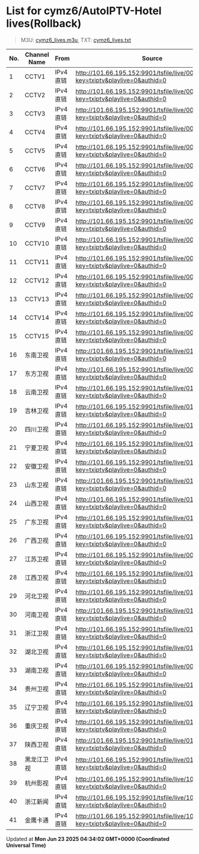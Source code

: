 # List for **cymz6/AutoIPTV-Hotel lives**(Rollback)

> M3U: [cymz6_lives.m3u](/cymz6_lives.m3u), TXT: [cymz6_lives.txt](/txt/cymz6_lives.txt)

| No. | Channel Name | From | Source |
| --- | ------------ | ---- | ------ |
| 1 | CCTV1 | IPv4 直链 | <http://101.66.195.152:9901/tsfile/live/0001_1.m3u8?key=txiptv&playlive=0&authid=0> |
| 2 | CCTV2 | IPv4 直链 | <http://101.66.195.152:9901/tsfile/live/0002_1.m3u8?key=txiptv&playlive=0&authid=0> |
| 3 | CCTV3 | IPv4 直链 | <http://101.66.195.152:9901/tsfile/live/0003_1.m3u8?key=txiptv&playlive=0&authid=0> |
| 4 | CCTV4 | IPv4 直链 | <http://101.66.195.152:9901/tsfile/live/0004_1.m3u8?key=txiptv&playlive=0&authid=0> |
| 5 | CCTV5 | IPv4 直链 | <http://101.66.195.152:9901/tsfile/live/0005_1.m3u8?key=txiptv&playlive=0&authid=0> |
| 6 | CCTV6 | IPv4 直链 | <http://101.66.195.152:9901/tsfile/live/0006_1.m3u8?key=txiptv&playlive=0&authid=0> |
| 7 | CCTV7 | IPv4 直链 | <http://101.66.195.152:9901/tsfile/live/0007_1.m3u8?key=txiptv&playlive=0&authid=0> |
| 8 | CCTV8 | IPv4 直链 | <http://101.66.195.152:9901/tsfile/live/0008_1.m3u8?key=txiptv&playlive=0&authid=0> |
| 9 | CCTV9 | IPv4 直链 | <http://101.66.195.152:9901/tsfile/live/0009_1.m3u8?key=txiptv&playlive=0&authid=0> |
| 10 | CCTV10 | IPv4 直链 | <http://101.66.195.152:9901/tsfile/live/0010_1.m3u8?key=txiptv&playlive=0&authid=0> |
| 11 | CCTV11 | IPv4 直链 | <http://101.66.195.152:9901/tsfile/live/0011_1.m3u8?key=txiptv&playlive=0&authid=0> |
| 12 | CCTV12 | IPv4 直链 | <http://101.66.195.152:9901/tsfile/live/0012_1.m3u8?key=txiptv&playlive=0&authid=0> |
| 13 | CCTV13 | IPv4 直链 | <http://101.66.195.152:9901/tsfile/live/0013_1.m3u8?key=txiptv&playlive=0&authid=0> |
| 14 | CCTV14 | IPv4 直链 | <http://101.66.195.152:9901/tsfile/live/0014_1.m3u8?key=txiptv&playlive=0&authid=0> |
| 15 | CCTV15 | IPv4 直链 | <http://101.66.195.152:9901/tsfile/live/0015_1.m3u8?key=txiptv&playlive=0&authid=0> |
| 16 | 东南卫视 | IPv4 直链 | <http://101.66.195.152:9901/tsfile/live/0137_1.m3u8?key=txiptv&playlive=0&authid=0> |
| 17 | 东方卫视 | IPv4 直链 | <http://101.66.195.152:9901/tsfile/live/0018_1.m3u8?key=txiptv&playlive=0&authid=0> |
| 18 | 云南卫视 | IPv4 直链 | <http://101.66.195.152:9901/tsfile/live/0119_1.m3u8?key=txiptv&playlive=0&authid=0> |
| 19 | 吉林卫视 | IPv4 直链 | <http://101.66.195.152:9901/tsfile/live/0116_1.m3u8?key=txiptv&playlive=0&authid=0> |
| 20 | 四川卫视 | IPv4 直链 | <http://101.66.195.152:9901/tsfile/live/0123_1.m3u8?key=txiptv&playlive=0&authid=0> |
| 21 | 宁夏卫视 | IPv4 直链 | <http://101.66.195.152:9901/tsfile/live/0112_1.m3u8?key=txiptv&playlive=0&authid=0> |
| 22 | 安徽卫视 | IPv4 直链 | <http://101.66.195.152:9901/tsfile/live/0130_1.m3u8?key=txiptv&playlive=0&authid=0> |
| 23 | 山东卫视 | IPv4 直链 | <http://101.66.195.152:9901/tsfile/live/0131_1.m3u8?key=txiptv&playlive=0&authid=0> |
| 24 | 山西卫视 | IPv4 直链 | <http://101.66.195.152:9901/tsfile/live/0118_1.m3u8?key=txiptv&playlive=0&authid=0> |
| 25 | 广东卫视 | IPv4 直链 | <http://101.66.195.152:9901/tsfile/live/0125_1.m3u8?key=txiptv&playlive=0&authid=0> |
| 26 | 广西卫视 | IPv4 直链 | <http://101.66.195.152:9901/tsfile/live/0113_1.m3u8?key=txiptv&playlive=0&authid=0> |
| 27 | 江苏卫视 | IPv4 直链 | <http://101.66.195.152:9901/tsfile/live/0017_1.m3u8?key=txiptv&playlive=0&authid=0> |
| 28 | 江西卫视 | IPv4 直链 | <http://101.66.195.152:9901/tsfile/live/0138_1.m3u8?key=txiptv&playlive=0&authid=0> |
| 29 | 河北卫视 | IPv4 直链 | <http://101.66.195.152:9901/tsfile/live/0117_1.m3u8?key=txiptv&playlive=0&authid=0> |
| 30 | 河南卫视 | IPv4 直链 | <http://101.66.195.152:9901/tsfile/live/0139_1.m3u8?key=txiptv&playlive=0&authid=0> |
| 31 | 浙江卫视 | IPv4 直链 | <http://101.66.195.152:9901/tsfile/live/0124_1.m3u8?key=txiptv&playlive=0&authid=0> |
| 32 | 湖北卫视 | IPv4 直链 | <http://101.66.195.152:9901/tsfile/live/0132_1.m3u8?key=txiptv&playlive=0&authid=0> |
| 33 | 湖南卫视 | IPv4 直链 | <http://101.66.195.152:9901/tsfile/live/0019_1.m3u8?key=txiptv&playlive=0&authid=0> |
| 34 | 贵州卫视 | IPv4 直链 | <http://101.66.195.152:9901/tsfile/live/0120_1.m3u8?key=txiptv&playlive=0&authid=0> |
| 35 | 辽宁卫视 | IPv4 直链 | <http://101.66.195.152:9901/tsfile/live/0121_1.m3u8?key=txiptv&playlive=0&authid=0> |
| 36 | 重庆卫视 | IPv4 直链 | <http://101.66.195.152:9901/tsfile/live/0142_1.m3u8?key=txiptv&playlive=0&authid=0> |
| 37 | 陕西卫视 | IPv4 直链 | <http://101.66.195.152:9901/tsfile/live/0136_1.m3u8?key=txiptv&playlive=0&authid=0> |
| 38 | 黑龙江卫视 | IPv4 直链 | <http://101.66.195.152:9901/tsfile/live/0143_1.m3u8?key=txiptv&playlive=0&authid=0> |
| 39 | 杭州影视 | IPv4 直链 | <http://101.66.195.152:9901/tsfile/live/1011_1.m3u8?key=txiptv&playlive=0&authid=0> |
| 40 | 浙江新闻 | IPv4 直链 | <http://101.66.195.152:9901/tsfile/live/1005_1.m3u8?key=txiptv&playlive=0&authid=0> |
| 41 | 金鹰卡通 | IPv4 直链 | <http://101.66.195.152:9901/tsfile/live/1000_1.m3u8?key=txiptv&playlive=0&authid=0> |

Updated at **Mon Jun 23 2025 04:34:02 GMT+0000 (Coordinated Universal Time)**
